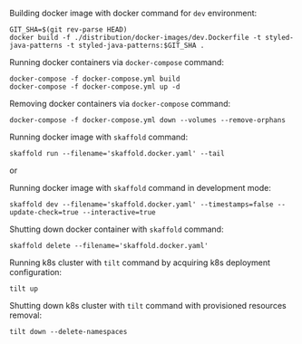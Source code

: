 Building docker image with docker command for `dev` environment:

```shell
GIT_SHA=$(git rev-parse HEAD)
docker build -f ./distribution/docker-images/dev.Dockerfile -t styled-java-patterns -t styled-java-patterns:$GIT_SHA .
```

Running docker containers via `docker-compose` command:

```shell
docker-compose -f docker-compose.yml build
docker-compose -f docker-compose.yml up -d
```

Removing docker containers via `docker-compose` command:

```shell
docker-compose -f docker-compose.yml down --volumes --remove-orphans
```

Running docker image with `skaffold` command:

```shell
skaffold run --filename='skaffold.docker.yaml' --tail
```

or

Running docker image with `skaffold` command in development mode:

```shell
skaffold dev --filename='skaffold.docker.yaml' --timestamps=false --update-check=true --interactive=true
```

Shutting down docker container with `skaffold` command:

```shell
skaffold delete --filename='skaffold.docker.yaml'
```

Running k8s cluster with `tilt` command by acquiring k8s deployment configuration:

```shell
tilt up
```

Shutting down k8s cluster with `tilt` command with provisioned resources removal:

```shell
tilt down --delete-namespaces
```
